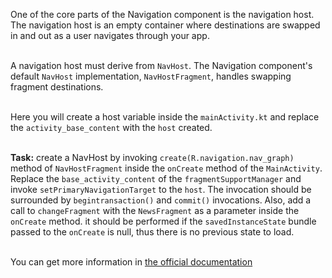 One of the core parts of the Navigation component is the navigation host. The navigation host is an empty container where destinations are swapped in and out as a user navigates through your app.

\
A navigation host must derive from `NavHost`. The Navigation component's default `NavHost` implementation, `NavHostFragment`, handles swapping fragment destinations.


\
Here you will create a host variable inside the `mainActivity.kt` and replace the `activity_base_content` with the `host` created.

\
**Task:** create a NavHost by invoking `create(R.navigation.nav_graph)` method of `NavHostFragment` inside the `onCreate` method of the `MainActivity`. Replace the `base_activity_content` of the `fragmentSupportManager` and invoke `setPrimaryNavigationTarget` to the `host`. The invocation should be surrounded by `begintransaction()` and `commit()` invocations. 
Also, add a call to `changeFragment` with the `NewsFragment` as a parameter inside the `onCreate` method. it should be performed if the `savedInstanceState` bundle passed to the `onCreate` is null, thus there is no previous state to load.


\
You can get more information in [the official documentation](https://developer.android.com/guide/navigation/navigation-getting-started#add-navhost)

